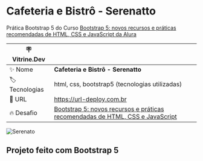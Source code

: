 # Cafeteria e Bistrô - Serenatto

Prática Bootstrap 5 do Curso [Bootstrap 5: novos recursos e práticas recomendadas de HTML, CSS e JavaScript da Alura](https://cursos.alura.com.br/course/bootstrap-5-novos-recursos-praticas-html-css-javascript)

| :placard: Vitrine.Dev |     |
| -------------  | --- |
| :sparkles: Nome        | **Cafeteria e Bistrô - Serenatto**
| :label: Tecnologias | html, css, bootstrap5 (tecnologias utilizadas)
| :rocket: URL         | https://url-deploy.com.br
| :fire: Desafio     | [Bootstrap 5: novos recursos e práticas recomendadas de HTML, CSS e JavaScript](https://cursos.alura.com.br/course/bootstrap-5-novos-recursos-praticas-html-css-javascript)

<!-- Inserir imagem ![Thumbnail]() com a #vitrinedev ao final do link -->
![Serenato](https://github.com/J-Vinicius/Bootstrap/assets/80431647/c91d9d07-c616-46c3-8961-0dba39b395ff)

## Projeto feito com Bootstrap 5

